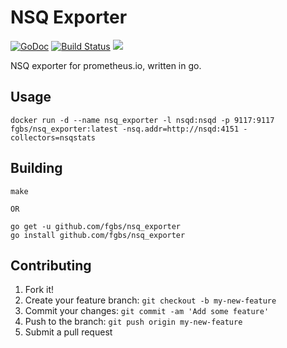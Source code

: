 # NSQ Exporter

[![GoDoc](https://godoc.org/github.com/fgbs/nsq_exporter?status.svg)](https://godoc.org/github.com/fgbs/nsq_exporter) [![Build Status](https://travis-ci.org/fgbs/nsq_exporter.svg?branch=master)](https://travis-ci.org/fgbs/nsq_exporter) [![](https://images.microbadger.com/badges/image/fgbs/nsq_exporter.svg)](https://microbadger.com/images/fgbs/nsq_exporter "Get your own image badge on microbadger.com")

NSQ exporter for prometheus.io, written in go.

## Usage

    docker run -d --name nsq_exporter -l nsqd:nsqd -p 9117:9117 fgbs/nsq_exporter:latest -nsq.addr=http://nsqd:4151 -collectors=nsqstats

## Building

    make

    OR

    go get -u github.com/fgbs/nsq_exporter
    go install github.com/fgbs/nsq_exporter

## Contributing

1. Fork it!
2. Create your feature branch: `git checkout -b my-new-feature`
3. Commit your changes: `git commit -am 'Add some feature'`
4. Push to the branch: `git push origin my-new-feature`
5. Submit a pull request
